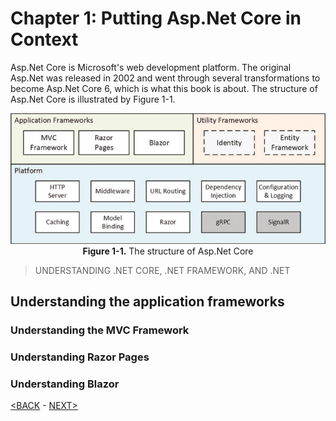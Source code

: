 # Chapter 1: Putting Asp.Net Core in Context

Asp.Net Core is Microsoft's web development platform. The original Asp.Net was released in 2002 and went through several transformations to become Asp.Net Core 6, which is what this book is about. The structure of Asp.Net Core is illustrated by Figure 1-1.

<p align="center">
    <img src="pictures/Figure 1-1.png" /><br />
    <b>Figure 1-1.</b> The structure of Asp.Net Core
</p>  

> UNDERSTANDING .NET CORE, .NET FRAMEWORK, AND .NET

<!--
# Chapter 1: Putting Asp.Net Core in Context
UNDERSTANDING .NET CORE, .NET FRAMEWORK, AND .NET
-->

## Understanding the application frameworks

### Understanding the MVC Framework
### Understanding Razor Pages
### Understanding Blazor

[<BACK](00-Content.md) - [NEXT>](00-putting-asp-net-c-i-context.md)
